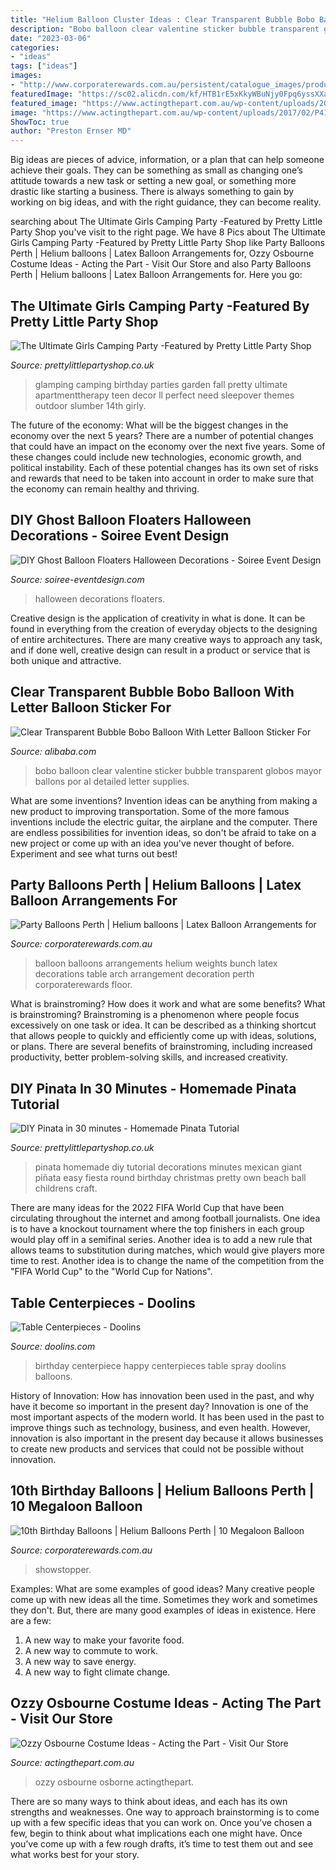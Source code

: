 ```yaml
---
title: "Helium Balloon Cluster Ideas : Clear Transparent Bubble Bobo Balloon With Letter Balloon Sticker For"
description: "Bobo balloon clear valentine sticker bubble transparent globos mayor ballons por al detailed letter supplies"
date: "2023-03-06"
categories:
- "ideas"
tags: ["ideas"]
images:
- "http://www.corporaterewards.com.au/persistent/catalogue_images/products/10-mega-showstopper75500.jpg"
featuredImage: "https://sc02.alicdn.com/kf/HTB1rE5xKkyWBuNjy0Fpq6yssXXaq/230240325/HTB1rE5xKkyWBuNjy0Fpq6yssXXaq.jpg"
featured_image: "https://www.actingthepart.com.au/wp-content/uploads/2017/02/P4120021-1200x1600.jpg"
image: "https://www.actingthepart.com.au/wp-content/uploads/2017/02/P4120021-1200x1600.jpg"
ShowToc: true
author: "Preston Ernser MD"
---
```



Big ideas are pieces of advice, information, or a plan that can help someone achieve their goals. They can be something as small as changing one’s attitude towards a new task or setting a new goal, or something more drastic like starting a business. There is always something to gain by working on big ideas, and with the right guidance, they can become reality.

	

		
searching about The Ultimate Girls Camping Party -Featured by Pretty Little Party Shop you've visit to the right page. We have 8 Pics about The Ultimate Girls Camping Party -Featured by Pretty Little Party Shop like Party Balloons Perth | Helium balloons | Latex Balloon Arrangements for, Ozzy Osbourne Costume Ideas - Acting the Part - Visit Our Store and also Party Balloons Perth | Helium balloons | Latex Balloon Arrangements for. Here you go:
		
    
## The Ultimate Girls Camping Party -Featured By Pretty Little Party Shop

<img loading=lazy src="https://cdn.shopify.com/s/files/1/0197/8160/files/girls-glamping-party_1024x1024.jpg?9097" onerror="this.onerror=null;this.src='https://tse3.mm.bing.net/th?id=OIP.rf2ZfwdcxwZj8f0TmWU2lQHaKu&amp;pid=15.1';" alt="The Ultimate Girls Camping Party -Featured by Pretty Little Party Shop">

_Source: prettylittlepartyshop.co.uk_

>glamping camping birthday parties garden fall pretty ultimate apartmenttherapy teen decor ll perfect need sleepover themes outdoor slumber 14th girly. 

	

The future of the economy: What will be the biggest changes in the economy over the next 5 years?
There are a number of potential changes that could have an impact on the economy over the next five years. Some of these changes could include new technologies, economic growth, and political instability. Each of these potential changes has its own set of risks and rewards that need to be taken into account in order to make sure that the economy can remain healthy and thriving.

    
## DIY Ghost Balloon Floaters Halloween Decorations - Soiree Event Design

<img loading=lazy src="http://soiree-eventdesign.com/wp-content/uploads/2017/10/DIY-Ghost-Balloon-Floaters.jpg" onerror="this.onerror=null;this.src='https://tse1.mm.bing.net/th?id=OIP.IYaM7_imQ0_7XqsNKE-c_QHaMS&amp;pid=15.1';" alt="DIY Ghost Balloon Floaters Halloween Decorations - Soiree Event Design">

_Source: soiree-eventdesign.com_

>halloween decorations floaters. 

	

Creative design is the application of creativity in what is done. It can be found in everything from the creation of everyday objects to the designing of entire architectures. There are many creative ways to approach any task, and if done well, creative design can result in a product or service that is both unique and attractive.

    
## Clear Transparent Bubble Bobo Balloon With Letter Balloon Sticker For

<img loading=lazy src="https://sc02.alicdn.com/kf/HTB1rE5xKkyWBuNjy0Fpq6yssXXaq/230240325/HTB1rE5xKkyWBuNjy0Fpq6yssXXaq.jpg" onerror="this.onerror=null;this.src='https://tse4.mm.bing.net/th?id=OIP.HCE4jOHhKTfpurPNp9FftgHaHa&amp;pid=15.1';" alt="Clear Transparent Bubble Bobo Balloon With Letter Balloon Sticker For">

_Source: alibaba.com_

>bobo balloon clear valentine sticker bubble transparent globos mayor ballons por al detailed letter supplies. 

	

What are some inventions?
Invention ideas can be anything from making a new product to improving transportation. Some of the more famous inventions include the electric guitar, the airplane and the computer. There are endless possibilities for invention ideas, so don't be afraid to take on a new project or come up with an idea you've never thought of before. Experiment and see what turns out best!

    
## Party Balloons Perth | Helium Balloons | Latex Balloon Arrangements For

<img loading=lazy src="https://www.corporaterewards.com.au/persistent/catalogue_images/products/balloonarrangements5latex75800.jpg" onerror="this.onerror=null;this.src='https://tse1.mm.bing.net/th?id=OIP.a_Jy8iTczjBj6afjs-sIMgHaKn&amp;pid=15.1';" alt="Party Balloons Perth | Helium balloons | Latex Balloon Arrangements for">

_Source: corporaterewards.com.au_

>balloon balloons arrangements helium weights bunch latex decorations table arch arrangement decoration perth corporaterewards floor. 

	

What is brainstroming? How does it work and what are some benefits?
What is brainstroming? Brainstroming is a phenomenon where people focus excessively on one task or idea. It can be described as a thinking shortcut that allows people to quickly and efficiently come up with ideas, solutions, or plans. There are several benefits of brainstroming, including increased productivity, better problem-solving skills, and increased creativity.

    
## DIY Pinata In 30 Minutes - Homemade Pinata Tutorial

<img loading=lazy src="http://cdn.shopify.com/s/files/1/0197/8160/files/Easy_make_Pinata_1024x1024.jpg?7613" onerror="this.onerror=null;this.src='https://tse1.mm.bing.net/th?id=OIP.lmhlVeUO2WA8F0kICu0FDQHaLH&amp;pid=15.1';" alt="DIY Pinata in 30 minutes - Homemade Pinata Tutorial">

_Source: prettylittlepartyshop.co.uk_

>pinata homemade diy tutorial decorations minutes mexican giant piñata easy fiesta round birthday christmas pretty own beach ball childrens craft. 

	

There are many ideas for the 2022 FIFA World Cup that have been circulating throughout the internet and among football journalists. One idea is to have a knockout tournament where the top finishers in each group would play off in a semifinal series. Another idea is to add a new rule that allows teams to substitution during matches, which would give players more time to rest. Another idea is to change the name of the competition from the "FIFA World Cup" to the "World Cup for Nations".

    
## Table Centerpieces - Doolins

<img loading=lazy src="https://www.doolins.com/wp-content/uploads/2015/08/06104-D.jpg" onerror="this.onerror=null;this.src='https://tse3.mm.bing.net/th?id=OIP.G81hYtR6-fs8G4CfM-FdQgHaJ4&amp;pid=15.1';" alt="Table Centerpieces - Doolins">

_Source: doolins.com_

>birthday centerpiece happy centerpieces table spray doolins balloons. 

	

History of Innovation: How has innovation been used in the past, and why have it become so important in the present day?
Innovation is one of the most important aspects of the modern world. It has been used in the past to improve things such as technology, business, and even health. However, innovation is also important in the present day because it allows businesses to create new products and services that could not be possible without innovation.

    
## 10th Birthday Balloons | Helium Balloons Perth | 10 Megaloon Balloon

<img loading=lazy src="http://www.corporaterewards.com.au/persistent/catalogue_images/products/10-mega-showstopper75500.jpg" onerror="this.onerror=null;this.src='https://tse1.mm.bing.net/th?id=OIP.JlS7ifLIq0tnFvwfJLz0YgHaJ5&amp;pid=15.1';" alt="10th Birthday Balloons | Helium Balloons Perth | 10 Megaloon Balloon">

_Source: corporaterewards.com.au_

>showstopper. 

	

Examples: What are some examples of good ideas?
Many creative people come up with new ideas all the time. Sometimes they work and sometimes they don't. But, there are many good examples of ideas in existence. Here are a few: 
1) A new way to make your favorite food. 
2) A new way to commute to work. 
3) A new way to save energy. 
4) A new way to fight climate change.

    
## Ozzy Osbourne Costume Ideas - Acting The Part - Visit Our Store

<img loading=lazy src="https://www.actingthepart.com.au/wp-content/uploads/2017/02/P4120021-1200x1600.jpg" onerror="this.onerror=null;this.src='https://tse4.mm.bing.net/th?id=OIP.kumJcUs-jOo7yarJqehD8AHaJ4&amp;pid=15.1';" alt="Ozzy Osbourne Costume Ideas - Acting the Part - Visit Our Store">

_Source: actingthepart.com.au_

>ozzy osbourne osborne actingthepart. 

	

There are so many ways to think about ideas, and each has its own strengths and weaknesses. One way to approach brainstorming is to come up with a few specific ideas that you can work on. Once you’ve chosen a few, begin to think about what implications each one might have. Once you’ve come up with a few rough drafts, it’s time to test them out and see what works best for your story.

